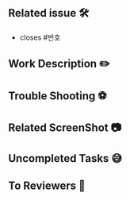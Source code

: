 ## Related issue 🛠

<!-- 관련 이슈 번호를 적어주세요 -->
- closes #번호

## Work Description ✏️

<!-- 작업 내용을 간단히 소개주세요 -->

## Trouble Shooting ⚽️

<!-- 어떤 위험이나 장애를 발견했는지 적어주세요 -->

## Related ScreenShot 📷

<!-- 관련 스크린샷을 첨부해주세요 -->

## Uncompleted Tasks 😅

<!-- 끝내지 못한 작업을 적어주세요 -->

## To Reviewers 📢

<!-- 리뷰어들에게 물어볼 점, 할 말 등을 적어주세요 -->
